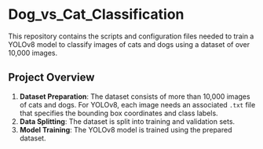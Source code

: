 # Dog_vs_Cat_Classification
This repository contains the scripts and configuration files needed to train a YOLOv8 model to classify images of cats and dogs using a dataset of over 10,000 images.

## Project Overview

1. **Dataset Preparation**: The dataset consists of more than 10,000 images of cats and dogs. For YOLOv8, each image needs an associated `.txt` file that specifies the bounding box coordinates and class labels.
2. **Data Splitting**: The dataset is split into training and validation sets.
3. **Model Training**: The YOLOv8 model is trained using the prepared dataset.
